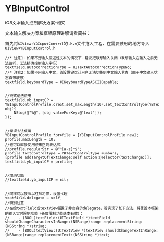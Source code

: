 # YBInputControl
iOS文本输入控制解决方案-框架

文本输入解决方案和框架原理讲解请看简书：

首先将`UIView+YBInputControl`的`.h.m`文件拖入工程，在需要使用的地方导入`UIView+YBInputControl.h`

    //* 注意1：如果不是输入描述性文本的情况下，建议把联想输入关闭（联想输入在输入之前无法监听，无法精确控制输入字符）
    textfield.autocorrectionType = UITextAutocorrectionTypeNo;
    //* 注意2：如果不用输入中文，请设置键盘让用户无法切换到中文输入状态（由于中文输入状态自带联想）
    textfield.keyboardType = UIKeyboardTypeASCIICapable;
    
    
    //链式语法使用
    textfield.yb_inputCP = YBInputControlProfile.creat.set_maxLength(10).set_textControlType(YBTextControlType_lettersBig|YBTextControlType_lettersSmall).set_textChanged(^(id obj){
        NSLog(@"%@", [obj valueForKey:@"text"]);
    });
    
    
    //常规方法使用
    YBInputControlProfile *profile = [YBInputControlProfile new];
    profile.maxLength = 10;
    //也可以直接使用使用正则表达式
    //profile.regularStr = @"^[a-z]*$";
    profile.textControlType = YBTextControlType_numbers;
    [profile addTargetOfTextChange:self action:@selector(textChange:)];
    textfield.yb_inputCP = profile;
    

    //取消功能
    //textfield.yb_inputCP = nil;
    

    //同样可以按照以往的习惯，设置代理
    textfield.delegate = self;
    //特别注意
    //在给textField或textView设置了非自身的delegate，若实现了如下方法，将覆盖本框架的输入实时限制功能（长度限制功能基本有效）：
    //    - (BOOL)textField:(UITextField *)textField shouldChangeCharactersInRange:(NSRange)range replacementString:(NSString *)string;
    //    - (BOOL)textView:(UITextView *)textView shouldChangeTextInRange:(NSRange)range replacementText:(NSString *)text;
